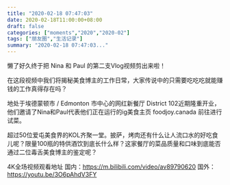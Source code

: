 ```yaml
---
title: "2020-02-18 07:47:03"
date: 2020-02-18T11:00:00+08:00
draft: false
categories: ["moments","2020","2020-02"]
tags: ["朋友圈","生活记录"]
summary: "2020-02-18 07:47:03..."
---
```


懒了好久终于把 Nina 和 Paul 的第二支Vlog视频剪出来啦！

在这段视频中我们将揭秘美食博主的工作日常，大家传说中的只需要吃吃吃就能赚钱的工作真得存在吗？

地处于埃德蒙顿市 / Edmonton 市中心的网红新餐厅 District 102近期隆重开业，他们邀请了Nina和Paul代表他们正在运行的ig美食主页 foodjoy.canada 前往进行试菜。

超过50位爱屯美食界的KOL齐聚一堂。披萨，烤肉还有什么让人流口水的好吃食儿呢？限量100瓶的特供酒饮到底长什么样？这家餐厅的菜品质量和口味到底能否通过二位毒舌美食博主的鉴定呢？

4K全场视频观看地址
国内：https://m.bilibili.com/video/av89790620
国外：https://youtu.be/3O6pAhdV3FY

